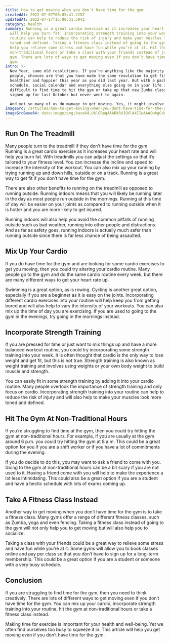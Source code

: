 ```yaml
---
title: How to get moving when you don't have time for the gym
createdAt: 2022-07-07T06:05:41.225Z
updatedAt: 2022-07-17T15:00:31.594Z
category: health
summary: Running is a great cardio exercise as it increases your heart rate and
  will help you burn fat. Incorporating strength training into your workout
  routine can help to reduce the risk of injury and make your muscles look more
  toned and defined. Taking a fitness class instead of going to the gym could
  help you relieve some stress and have fun while you’re at it. Hit the gym at
  non-traditional hours or take a class with your friends instead of joining a
  gym. There are lots of ways to get moving even if you don’t have time for the
  gym.
intro: >-
  New Year, same old resolutions. If you’re anything like the majority of
  people, chances are that you have made the same resolution to get fitter,
  healthier and happier this year as you did last year. But with a packed work
  schedule, social calendar and everything else going on in your life it can be
  difficult to find time to hit the gym or take up that new Zumba class you
  signed up for last October but never went to again.

  And yet so many of us do manage to get moving. Yes, it might involve setting your alarm an hour earlier than usual, waking up on Saturday morning instead of Friday night and putting in some serious dedication — but it is possible. So if you’re struggling to find time for the gym here are some creative ways how you can get moving when you don’t have time for the gym:
imageSrc: /articles/how-to-get-moving-when-you-dont-have-time-for-the-gym.png
imageSrcBase64: data:image/png;base64,UklGRpgAAABXRUJQVlA4IIwAAACwAgCdASoKAAoAAUAmJbACdLoAfgeRDZgceeDOUcAA/uidD2aqoFbASs1J63plk82FwIoSDl8RxgH+wSwP4XFbfCwElaqqjpt16OJf4C3xxfZmWwv4GjH/Zi0N32+Mqme0l3f0ZEYWJ2gjXfg38v//0dfmH6PIPkXf/p7aSzUVUf/Dpdnv6m/+kgAAAA==
---
```


## Run On The Treadmill

Many people turn to the treadmill if they don’t have time for the gym. Running is a great cardio exercise as it increases your heart rate and will help you burn fat. With treadmills you can adjust the settings so that it’s tailored to your fitness level. You can increase the incline and speed to increase the intensity of the workout. You can also mix up your running by trying running up and down hills, outside or on a track. Running is a great way to get fit if you don’t have time for the gym.

There are also other benefits to running on the treadmill as opposed to running outside. Running indoors means that you will likely be running later in the day as most people run outside in the mornings. Running at this time of day will be easier on your joints as compared to running outside when it is hotter and you are more likely to get injured.

Running indoors will also help you avoid the common pitfalls of running outside such as bad weather, running into other people and distractions. And as far as safety goes, running indoors is actually much safer than running outside since there is far less chance of being assaulted.

## Mix Up Your Cardio

If you do have time for the gym and are looking for some cardio exercises to get you moving, then you could try altering your cardio routine. Many people go to the gym and do the same cardio routine every week, but there are many different ways to get your heart rate up.

Swimming is a great option, as is rowing. Cycling is another great option, especially if you are a beginner as it is easy on the joints. Incorporating different cardio exercises into your routine will help keep you from getting bored and will also help to vary the intensity of your workouts. You can also mix up the time of day you are exercising. If you are used to going to the gym in the evenings, try going in the mornings instead.

## Incorporate Strength Training

If you are pressed for time or just want to mix things up and have a more balanced workout routine, you could try incorporating some strength training into your week. It is often thought that cardio is the only way to lose weight and get fit, but this is not true. Strength training is also known as weight training and involves using weights or your own body weight to build muscle and strength.

You can easily fit in some strength training by adding it into your cardio routine. Many people overlook the importance of strength training and only focus on cardio. Incorporating strength training into your routine can help to reduce the risk of injury and will also help to make your muscles look more toned and defined.

## Hit The Gym At Non-Traditional Hours

If you’re struggling to find time at the gym, then you could try hitting the gym at non-traditional hours. For example, if you are usually at the gym around 6 p.m. you could try hitting the gym at 8 a.m. This could be a great option for you if you are a shift worker or if you have a lot of commitments during the evening.

If you do decide to do this, you may want to ask a friend to come with you. Going to the gym at non-traditional hours can be a bit scary if you are not used to it. Having a friend come with you will help to make the experience a lot less intimidating. This could also be a great option if you are a student and have a hectic schedule with lots of exams coming up.

## Take A Fitness Class Instead

Another way to get moving when you don’t have time for the gym is to take a fitness class. Many gyms offer a range of different fitness classes, such as Zumba, yoga and even fencing. Taking a fitness class instead of going to the gym will not only help you to get moving but will also help you to socialize.

Taking a class with your friends could be a great way to relieve some stress and have fun while you’re at it. Some gyms will allow you to book classes online and pay per class so that you don’t have to sign up for a long-term membership. This could be a great option if you are a student or someone with a very busy schedule.

## Conclusion

If you are struggling to find time for the gym, then you need to think creatively. There are lots of different ways to get moving even if you don’t have time for the gym. You can mix up your cardio, incorporate strength training into your routine, hit the gym at non-traditional hours or take a fitness class instead.

Making time for exercise is important for your health and well-being. Yet we often find ourselves too busy to squeeze it in. This article will help you get moving even if you don’t have time for the gym.
